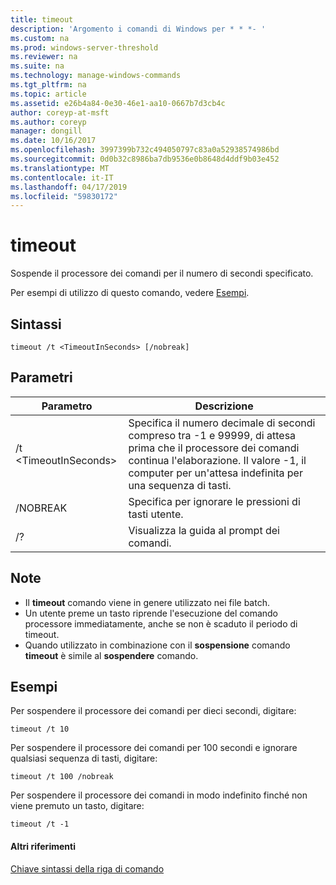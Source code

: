 ```yaml
---
title: timeout
description: 'Argomento i comandi di Windows per * * *- '
ms.custom: na
ms.prod: windows-server-threshold
ms.reviewer: na
ms.suite: na
ms.technology: manage-windows-commands
ms.tgt_pltfrm: na
ms.topic: article
ms.assetid: e26b4a84-0e30-46e1-aa10-0667b7d3cb4c
author: coreyp-at-msft
ms.author: coreyp
manager: dongill
ms.date: 10/16/2017
ms.openlocfilehash: 3997399b732c494050797c83a0a52938574986bd
ms.sourcegitcommit: 0d0b32c8986ba7db9536e0b8648d4ddf9b03e452
ms.translationtype: MT
ms.contentlocale: it-IT
ms.lasthandoff: 04/17/2019
ms.locfileid: "59830172"
---
```

# <a name="timeout"></a>timeout



Sospende il processore dei comandi per il numero di secondi specificato.

Per esempi di utilizzo di questo comando, vedere [Esempi](#BKMK_examples).

## <a name="syntax"></a>Sintassi

```
timeout /t <TimeoutInSeconds> [/nobreak] 
```

## <a name="parameters"></a>Parametri

|Parametro|Descrizione|
|---------|-----------|
|/t \<TimeoutInSeconds>|Specifica il numero decimale di secondi compreso tra -1 e 99999, di attesa prima che il processore dei comandi continua l'elaborazione. Il valore -1, il computer per un'attesa indefinita per una sequenza di tasti.|
|/NOBREAK|Specifica per ignorare le pressioni di tasti utente.|
|/?|Visualizza la guida al prompt dei comandi.|

## <a name="remarks"></a>Note

-   Il **timeout** comando viene in genere utilizzato nei file batch.
-   Un utente preme un tasto riprende l'esecuzione del comando processore immediatamente, anche se non è scaduto il periodo di timeout.
-   Quando utilizzato in combinazione con il **sospensione** comando **timeout** è simile al **sospendere** comando.

## <a name="BKMK_examples"></a>Esempi

Per sospendere il processore dei comandi per dieci secondi, digitare:
```
timeout /t 10
```
Per sospendere il processore dei comandi per 100 secondi e ignorare qualsiasi sequenza di tasti, digitare:
```
timeout /t 100 /nobreak
```
Per sospendere il processore dei comandi in modo indefinito finché non viene premuto un tasto, digitare:
```
timeout /t -1
```

#### <a name="additional-references"></a>Altri riferimenti

[Chiave sintassi della riga di comando](command-line-syntax-key.md)
